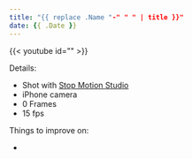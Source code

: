 ```yaml
---
title: "{{ replace .Name "-" " " | title }}"
date: {{ .Date }}
---
```


<!--more-->

{{< youtube id="" >}}

Details:

* Shot with [Stop Motion Studio](https://www.cateater.com/ "cateater - Stop Motion Studio") 
* iPhone camera
* 0 Frames
* 15 fps

Things to improve on:

* 
